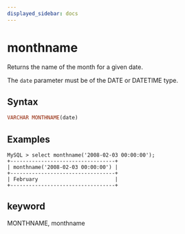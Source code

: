 ```yaml
---
displayed_sidebar: docs
---
```


# monthname

Returns the name of the month for a given date.  

The `date` parameter must be of the DATE or DATETIME type.

## Syntax

```Haskell
VARCHAR MONTHNAME(date)
```

## Examples

```Plain Text
MySQL > select monthname('2008-02-03 00:00:00');
+----------------------------------+
| monthname('2008-02-03 00:00:00') |
+----------------------------------+
| February                         |
+----------------------------------+
```

## keyword

MONTHNAME, monthname
